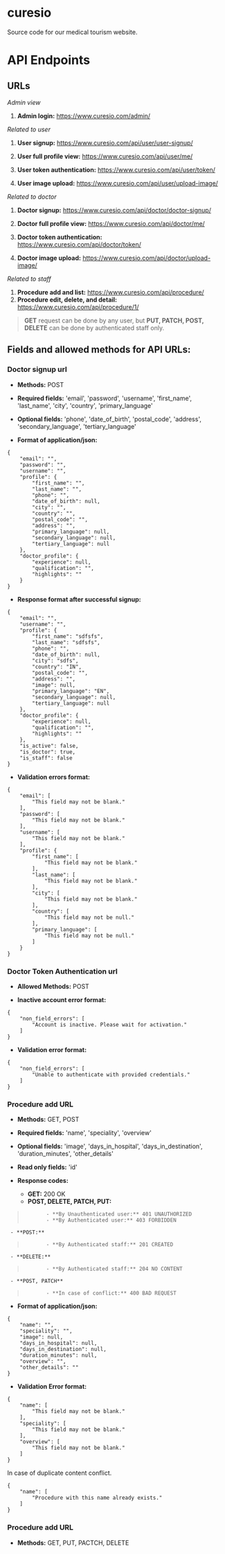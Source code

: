 # curesio
Source code for our medical tourism website.

# API Endpoints
## URLs

*Admin view*

1. **Admin login:** https://www.curesio.com/admin/

*Related to user*

1. **User signup:** https://www.curesio.com/api/user/user-signup/

2. **User full profile view:** https://www.curesio.com/api/user/me/

3. **User token authentication:** https://www.curesio.com/api/user/token/

4. **User image upload:** https://www.curesio.com/api/user/upload-image/


*Related to doctor*

1. **Doctor signup:** https://www.curesio.com/api/doctor/doctor-signup/

2. **Doctor full profile view:** https://www.curesio.com/api/doctor/me/

3. **Doctor token authentication:** https://www.curesio.com/api/doctor/token/

4. **Doctor image upload:** https://www.curesio.com/api/doctor/upload-image/


*Related to staff*

1. **Procedure add and list:** https://www.curesio.com/api/procedure/
2. **Procedure edit, delete, and detail:** https://www.curesio.com/api/procedure/1/

> **GET** request can be done by any user, but **PUT, PATCH, POST, DELETE** can be done by authenticated staff only.

## Fields and allowed methods for API URLs:

### Doctor signup url

- **Methods:** POST

- **Required fields:** 'email', 'password', 'username', 'first_name', 'last_name', 'city', 'country', 'primary_language'

- **Optional fields:** 'phone', 'date_of_birth', 'postal_code', 'address', 'secondary_language', 'tertiary_language'

- **Format of application/json:**
```
{
    "email": "",
    "password": "",
    "username": "",
    "profile": {
        "first_name": "",
        "last_name": "",
        "phone": "",
        "date_of_birth": null,
        "city": "",
        "country": "",
        "postal_code": "",
        "address": "",
        "primary_language": null,
        "secondary_language": null,
        "tertiary_language": null
    },
    "doctor_profile": {
        "experience": null,
        "qualification": "",
        "highlights": ""
    }
}
```

- **Response format after successful signup:**

```
{
    "email": "",
    "username": "",
    "profile": {
        "first_name": "sdfsfs",
        "last_name": "sdfsfs",
        "phone": "",
        "date_of_birth": null,
        "city": "sdfs",
        "country": "IN",
        "postal_code": "",
        "address": "",
        "image": null,
        "primary_language": "EN",
        "secondary_language": null,
        "tertiary_language": null
    },
    "doctor_profile": {
        "experience": null,
        "qualification": "",
        "highlights": ""
    },
    "is_active": false,
    "is_doctor": true,
    "is_staff": false
}
```

- **Validation errors format:**

```
{
    "email": [
        "This field may not be blank."
    ],
    "password": [
        "This field may not be blank."
    ],
    "username": [
        "This field may not be blank."
    ],
    "profile": {
        "first_name": [
            "This field may not be blank."
        ],
        "last_name": [
            "This field may not be blank."
        ],
        "city": [
            "This field may not be blank."
        ],
        "country": [
            "This field may not be null."
        ],
        "primary_language": [
            "This field may not be null."
        ]
    }
}
```

### Doctor Token Authentication url

- **Allowed Methods:** POST

- **Inactive account error format:**

```
{
    "non_field_errors": [
        "Account is inactive. Please wait for activation."
    ]
}
```

- **Validation error format:**

```
{
    "non_field_errors": [
        "Unable to authenticate with provided credentials."
    ]
}
```

### Procedure add URL

- **Methods:** GET, POST

- **Required fields:** 'name', 'speciality', 'overview'

- **Optional fields:** 'image', 'days_in_hospital', 'days_in_destination', 'duration_minutes', 'other_details'

- **Read only fields:** 'id'

- **Response codes:** 
     - **GET:** 200 OK
     - **POST, DELETE, PATCH, PUT:**
>            - **By Unauthenticated user:** 401 UNAUTHORIZED
>            - **By Authenticated user:** 403 FORBIDDEN
     - **POST:**
>            - **By Authenticated staff:** 201 CREATED
     - **DELETE:**
>            - **By Authenticated staff:** 204 NO CONTENT
     - **POST, PATCH**
>            - **In case of conflict:** 400 BAD REQUEST

- **Format of application/json:**

```
{
    "name": "",
    "speciality": "",
    "image": null,
    "days_in_hospital": null,
    "days_in_destination": null,
    "duration_minutes": null,
    "overview": "",
    "other_details": ""
}
```

- **Validation Error format:**

```
{
    "name": [
        "This field may not be blank."
    ],
    "speciality": [
        "This field may not be blank."
    ],
    "overview": [
        "This field may not be blank."
    ]
}
```

In case of duplicate content conflict.

```
{
    "name": [
        "Procedure with this name already exists."
    ]
}
```

### Procedure add URL

- **Methods:** GET, PUT, PACTCH, DELETE
